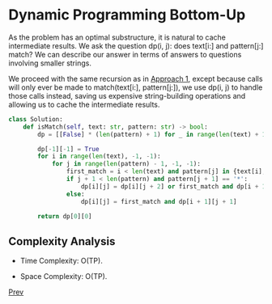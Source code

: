# Dynamic Programming Bottom-Up

As the problem has an optimal substructure, it is natural to cache intermediate results. We ask the question dp(i, j): does text[i:] and pattern[j:] match? We can describe our answer in terms of answers to questions involving smaller strings.

We proceed with the same recursion as in [Approach 1](./solution1.md), except because calls will only ever be made to match(text[i:], pattern[j:]), we use dp(i, j) to handle those calls instead, saving us expensive string-building operations and allowing us to cache the intermediate results.

```python
class Solution:
    def isMatch(self, text: str, pattern: str) -> bool:
        dp = [[False] * (len(pattern) + 1) for _ in range(len(text) + 1)]

        dp[-1][-1] = True
        for i in range(len(text), -1, -1):
            for j in range(len(pattern) - 1, -1, -1):
                first_match = i < len(text) and pattern[j] in {text[i], '.'}
                if j + 1 < len(pattern) and pattern[j + 1] == '*':
                    dp[i][j] = dp[i][j + 2] or first_match and dp[i + 1][j]
                else:
                    dp[i][j] = first_match and dp[i + 1][j + 1]

        return dp[0][0]
```

## Complexity Analysis

* Time Complexity: O(TP).

* Space Complexity: O(TP).

[Prev](solution2.md)